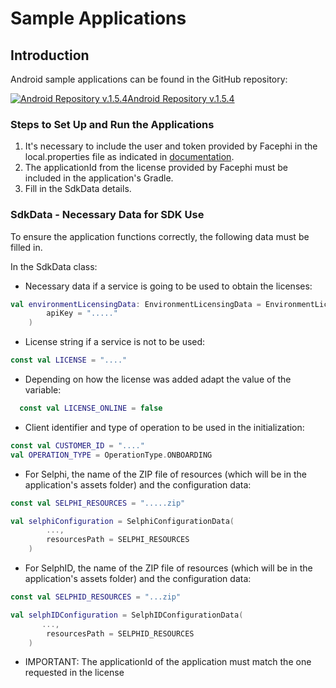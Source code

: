 # Sample Applications 

## Introduction

Android sample applications can be found in the GitHub repository:

[![Android Repository v.1.5.4](@site/static/img/github_50.png)](https://github.com/facephi/sdk-mobile-samples/tree/1.5.X)<a href="https://github.com/facephi/sdk-mobile-samples/tree/1.5.X"
   rel="nofollow">Android Repository v.1.5.4</a>

### Steps to Set Up and Run the Applications

1. It's necessary to include the user and token provided by Facephi in the local.properties file as indicated in [documentation](Mobile_SDK#21-add-private-repository).
2. The applicationId from the license provided by Facephi must be included in the application's Gradle.
3. Fill in the SdkData details.

### SdkData - Necessary Data for SDK Use

To ensure the application functions correctly, the following data must be filled in.

In the SdkData class:

- Necessary data if a service is going to be used to obtain the licenses:

```kotlin
val environmentLicensingData: EnvironmentLicensingData = EnvironmentLicensingData(
        apiKey = "....."
    )
```

- License string if a service is not to be used:

```kotlin
const val LICENSE = "...."
```

- Depending on how the license was added adapt the value of the variable:

```kotlin
  const val LICENSE_ONLINE = false
```

- Client identifier and type of operation to be used in the initialization:

```kotlin
const val CUSTOMER_ID = "...."
val OPERATION_TYPE = OperationType.ONBOARDING

```

- For Selphi, the name of the ZIP file of resources (which will be in the application's assets folder) and the configuration data:

```kotlin
const val SELPHI_RESOURCES = ".....zip"

val selphiConfiguration = SelphiConfigurationData(
        ...,
        resourcesPath = SELPHI_RESOURCES
    )
```

- For SelphID, the name of the ZIP file of resources (which will be in the application's assets folder) and the configuration data:

```kotlin
const val SELPHID_RESOURCES = "...zip"

val selphIDConfiguration = SelphIDConfigurationData(
       ...,
        resourcesPath = SELPHID_RESOURCES
    )
```

- IMPORTANT: The applicationId of the application must match the one requested in the license
